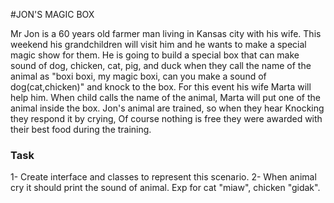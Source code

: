 #JON'S MAGIC BOX

Mr Jon is a 60 years old farmer man living in Kansas city with his wife.
This weekend his grandchildren will visit him and he wants to make a special magic show for them.
He is going to build a special box that can make sound of dog, chicken, cat, pig, and duck when they call the name of the animal
as "boxi boxi, my magic boxi, can you make a sound of dog(cat,chicken)" and knock to the box.
For this event his wife Marta will help him. When child calls the name of the animal, Marta will put one of the animal inside the box.
Jon's animal are trained, so when they hear Knocking they respond it by crying, Of course nothing is free they  were awarded with their best food during the training.

### Task
1- Create interface and classes to represent this scenario.
2- When animal cry it should print the sound of animal. Exp for cat "miaw", chicken "gidak".

